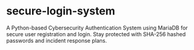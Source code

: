 # secure-login-system
A Python-based Cybersecurity Authentication System using MariaDB for secure user registration and login. Stay protected with SHA-256 hashed passwords and incident response plans.
